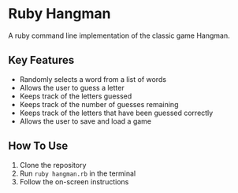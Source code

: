 # Ruby Hangman

A ruby command line implementation of the classic game Hangman.

## Key Features

* Randomly selects a word from a list of words
* Allows the user to guess a letter
* Keeps track of the letters guessed
* Keeps track of the number of guesses remaining
* Keeps track of the letters that have been guessed correctly
* Allows the user to save and load a game

## How To Use

1. Clone the repository
2. Run `ruby hangman.rb` in the terminal
3. Follow the on-screen instructions